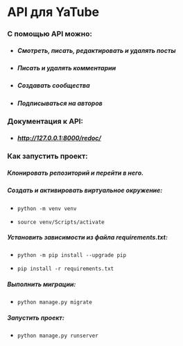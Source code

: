 # API для YaTube
### С помощью API можно:
 - ##### Смотреть, писать, редактировать и удалять посты
 - ##### Писать и удалять комментарии
 - ##### Создавать сообщества
 - ##### Подписываться на авторов
### Документация к API:
- ##### http://127.0.0.1:8000/redoc/

### Как запустить проект:

##### Клонировать репозиторий и перейти в него.

##### Cоздать и активировать виртуальное окружение:
-
    ```
    python -m venv venv
    ```
-
    ```
    source venv/Scripts/activate
    ```
##### Установить зависимости из файла requirements.txt:
-
    ```
    python -m pip install --upgrade pip
    ```
-  
    ```
    pip install -r requirements.txt
    ```

##### Выполнить миграции:
-
    ```
    python manage.py migrate
    ```

##### Запустить проект:
-
    ```
    python manage.py runserver
    ```